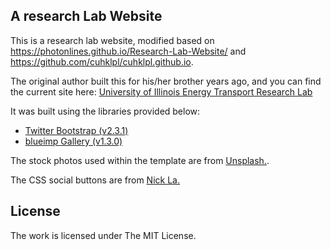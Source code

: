
## A research Lab Website

This is a research lab website, modified based on https://photonlines.github.io/Research-Lab-Website/ and https://github.com/cuhklpl/cuhklpl.github.io.

The original author built this for his/her brother years ago, and you can find the current site here: [University of Illinois Energy Transport Research Lab](http://etrl.mechanical.illinois.edu/)

It was built using the libraries provided below:

- [Twitter Bootstrap (v2.3.1)](https://github.com/twbs/bootstrap)
- [blueimp Gallery (v1.3.0)](https://github.com/blueimp/Gallery)

The stock photos used within the template are from [Unsplash.](https://unsplash.com/). 

The CSS social buttons are from [Nick La.](http://webdesignerwall.com/tutorials/css-social-buttons)

## License

The work is licensed under The MIT License.
